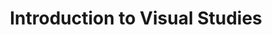 ---
title: Introduction to Visual Studies
number: ART 010
academic-home: Arts & Arch
pre-req:
course-type: [Additional, General Education]
description: Introduction to visual studies; pictorial space and the principles of visual organization.
bulletin-link: http://bulletins.psu.edu/undergrad/courses/a/art/010
pathway-list: [Generalist, Video Production, Digital Design, Media for Civic Engagement]
---